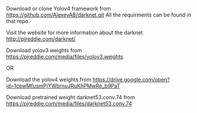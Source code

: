 Download or clone Yolov4 framework from https://github.com/AlexeyAB/darknet.git
All the requirments can be found in that repo.

Visit the website for more information about the darknet http://pjreddie.com/darknet/

Download yolov3 weights from https://pjreddie.com/media/files/yolov3.weights

OR

Download the yolov4 weights from https://drive.google.com/open?id=1cewMfusmPjYWbrnuJRuKhPMwRe_b9PaT

Download pretrained weight darknet53.conv.74 from https://pjreddie.com/media/files/darknet53.conv.74
